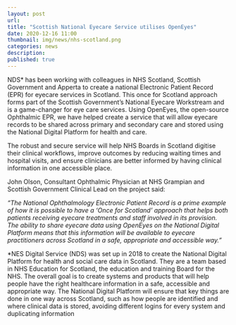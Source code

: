 ```yaml
---
layout: post
url: 
title: "Scottish National Eyecare Service utilises OpenEyes"
date: 2020-12-16 11:00
thumbnail: img/news/nhs-scotland.png
categories: news
description:
published: true
--- 
```


NDS* has been working with colleagues in NHS Scotland, Scottish Government and Apperta to create a national Electronic Patient Record (EPR) for eyecare services in Scotland. This once for Scotland approach forms part of the Scottish Government’s National Eyecare Workstream and is a game-changer for eye care services. Using OpenEyes, the open-source Ophthalmic EPR, we have helped create a service that will allow eyecare records to be shared across primary and secondary care and stored using the National Digital Platform for health and care.

The robust and secure service will help NHS Boards in Scotland digitise their clinical workflows, improve outcomes by reducing waiting times and hospital visits, and ensure clinicians are better informed by having clinical information in one accessible place.

John Olson, Consultant Ophthalmic Physician at NHS Grampian and Scottish Government Clinical Lead on the project said: 

<i>“The National Ophthalmology Electronic Patient Record is a prime example of how it is possible to have a ‘Once for Scotland’ approach that helps both patients receiving eyecare treatments and staff involved in its provision. The ability to share eyecare data using OpenEyes on the National Digital Platform means that this information will be available to eyecare practitioners across Scotland in a safe, appropriate and accessible way.”</i>

*NES Digital Service (NDS) was set up in 2018 to create the National Digital Platform for health and social care data in Scotland. They are a team based in NHS Education for Scotland, the education and training Board for the NHS. The overall goal is to create systems and products that will help people have the right healthcare information in a safe, accessible and appropriate way. The National Digital Platform will ensure that key things are done in one way across Scotland, such as how people are identified and where clinical data is stored, avoiding different logins for every system and duplicating information
